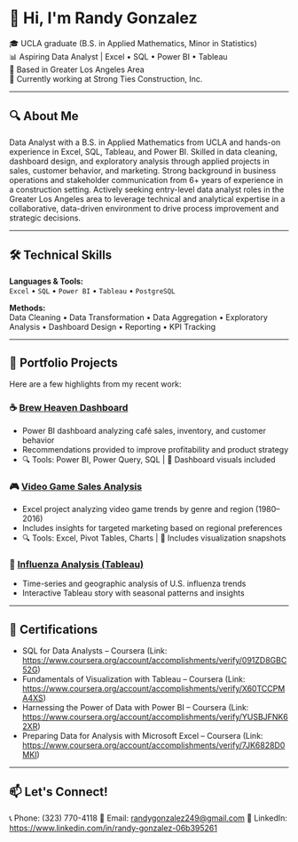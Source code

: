# 👋 Hi, I'm Randy Gonzalez

🎓 UCLA graduate (B.S. in Applied Mathematics, Minor in Statistics)  
📊 Aspiring Data Analyst | Excel • SQL • Power BI • Tableau  
📍 Based in Greater Los Angeles Area  
💼 Currently working at Strong Ties Construction, Inc.

---

## 🔍 About Me

Data Analyst with a B.S. in Applied Mathematics from UCLA and hands-on experience in Excel, SQL, Tableau, and Power BI.
Skilled in data cleaning, dashboard design, and exploratory analysis through applied projects in sales, customer behavior, and marketing.
Strong background in business operations and stakeholder communication from 6+ years of experience in a construction setting.
Actively seeking entry-level data analyst roles in the Greater Los Angeles area to leverage technical and analytical expertise in a collaborative, data-driven environment to drive process improvement and strategic decisions.

---

## 🛠️ Technical Skills

**Languages & Tools:**  
`Excel` • `SQL` • `Power BI` • `Tableau` • `PostgreSQL`

**Methods:**  
Data Cleaning • Data Transformation • Data Aggregation • Exploratory Analysis • Dashboard Design • Reporting • KPI Tracking

---

## 📂 Portfolio Projects

Here are a few highlights from my recent work:

### ☕ [Brew Heaven Dashboard](https://github.com/RandyGonzalez249/Brew-Heaven-Analysis)
- Power BI dashboard analyzing café sales, inventory, and customer behavior
- Recommendations provided to improve profitability and product strategy
- 🔍 Tools: Power BI, Power Query, SQL | 📸 Dashboard visuals included

### 🎮 [Video Game Sales Analysis](https://github.com/RandyGonzalez249/Video-Game-Sales-Analysis)
- Excel project analyzing video game trends by genre and region (1980–2016)
- Includes insights for targeted marketing based on regional preferences
- 🔍 Tools: Excel, Pivot Tables, Charts | 📸 Includes visualization snapshots

### 🦠 [Influenza Analysis (Tableau)](https://public.tableau.com/app/profile/randy.gonzalez249/viz/Influenza_17111589412660/Storyboard)
- Time-series and geographic analysis of U.S. influenza trends
- Interactive Tableau story with seasonal patterns and insights

---

## 📜 Certifications

- SQL for Data Analysts – Coursera (Link: https://www.coursera.org/account/accomplishments/verify/091ZD8GBC52G)
- Fundamentals of Visualization with Tableau – Coursera (Link: https://www.coursera.org/account/accomplishments/verify/X60TCCPMA4XS)
- Harnessing the Power of Data with Power BI – Coursera (Link: https://www.coursera.org/account/accomplishments/verify/YUSBJFNK62XR)
- Preparing Data for Analysis with Microsoft Excel – Coursera (Link: https://www.coursera.org/account/accomplishments/verify/7JK6828D0MKI)

---

## 📫 Let's Connect!

📞 Phone: (323) 770-4118
📧 Email: randygonzalez249@gmail.com
🔗 LinkedIn: https://www.linkedin.com/in/randy-gonzalez-06b395261
